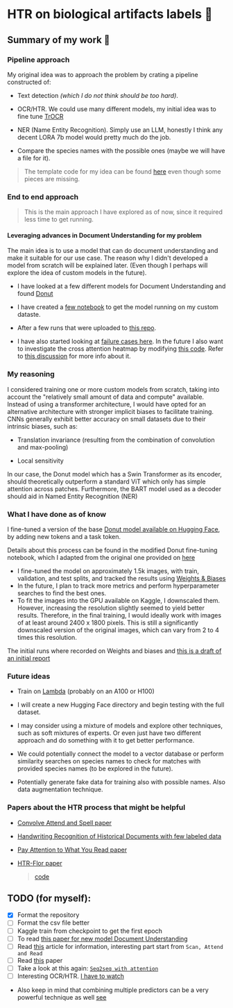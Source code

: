 # HTR on biological artifacts labels 🌱

## Summary of my work 📝

### Pipeline approach

My original idea was to approach the problem by crating a pipeline constructed of:

- Text detection _(which I do not think should be too hard)_.

- OCR/HTR. We could use many different models, my initial idea was to fine tune [TrOCR](https://arxiv.org/pdf/2109.10282.pdf)

- NER (Name Entity Recognition). Simply use an LLM, honestly I think any decent LORA 7b model would pretty much do the job.

- Compare the species names with the possible ones (maybe we will have a file for it).

> The template code for my idea can be found [here](https://github.com/Jac-Zac/Thesis/blob/master/pipline_example/herbarium_app.py) even though some pieces are missing.

### End to end approach
> This is the main approach I have explored as of now, since it required less time to get running.

#### Leveraging advances in Document Understanding for my problem

The main idea is to use a model that can do document understanding and make it suitable for our use case. The reason why I didn't developed a model from scratch will be explained later. (Even though I perhaps will explore the idea of custom models in the future).

- I have looked at a few different models for Document Understanding and found [Donut](https://arxiv.org/pdf/2111.15664.pdf)

- I have created a [few notebook](https://github.com/Jac-Zac/Thesis/tree/master/Donut_notebooks) to get the model running on my custom dataste.

- After a few runs that were uploaded to [this repo](https://huggingface.co/Jac-Zac/thesis_test_donut).

- I have also started looking at [failure cases here](https://github.com/Jac-Zac/Thesis/blob/5bd9f8c58216e776efb6cc57b0b09665bd20a99d/inference/model_evaluation.ipynb). In the future I also want to investigate the cross attention heatmap by modifying [this code](https://github.com/Jac-Zac/Thesis/blob/master/inference/template_for_cross_attention_heatmap_and_bounding_box.ipynb). Refer to [this discussion](https://github.com/clovaai/donut/issues/45) for more info about it.

### My reasoning

I considered training one or more custom models from scratch, taking into account the "relatively small amount of data and compute" available. Instead of using a transformer architecture, I would have opted for an alternative architecture with stronger implicit biases to facilitate training. CNNs generally exhibit better accuracy on small datasets due to their intrinsic biases, such as:

- Translation invariance (resulting from the combination of convolution and max-pooling)

- Local sensitivity

In our case, the Donut model which has a Swin Transformer as its encoder, should theoretically outperform a standard ViT which only has simple attention across patches. Furthermore, the BART model used as a decoder should aid in Named Entity Recognition (NER)

### What I have done as of know

I fine-tuned a version of the base [Donut model available on Hugging Face](https://huggingface.co/docs/transformers/model_doc/donut), by adding new tokens and a task token.

Details about this process can be found in the modified Donut fine-tuning notebook, which I adapted from the original one provided on [here](https://github.com/NielsRogge/Transformers-Tutorials/blob/master/Donut/CORD/Fine_tune_Donut_on_a_custom_dataset_(CORD)_with_PyTorch_Lightning.ipynb)

- I fine-tuned the model on approximately 1.5k images, with train, validation, and test splits, and tracked the results using [Weights & Biases](https://wandb.ai)
- In the future, I plan to track more metrics and perform hyperparameter searches to find the best ones.
- To fit the images into the GPU available on Kaggle, I downscaled them. However, increasing the resolution slightly seemed to yield better results. Therefore, in the final training, I would ideally work with images of at least around 2400 x 1800 pixels. This is still a significantly downscaled version of the original images, which can vary from 2 to 4 times this resolution.

The initial runs where recorded on Weights and biases and [this is a draft of an initial report](https://api.wandb.ai/links/jac-zac/3uf34i1s)

### Future ideas

- Train on [Lambda](https://lambdalabs.com/) (probably on an A100 or H100)

- I will create a new Hugging Face directory and begin testing with the full dataset.

- I may consider using a mixture of models and explore other techniques, such as soft mixtures of experts. Or even just have two different approach and do something with it to get better performance.

- We could potentially connect the model to a vector database or perform similarity searches on species names to check for matches with provided species names (to be explored in the future).

- Potentially generate fake data for training also with possible names. Also data augmentation technique.

### Papers about the HTR process that might be helpful

- [Convolve Attend and Spell paper](https://priba.github.io/assets/publi/conf/2018_GCPR_LKang.pdf)

- [Handwriting Recognition of Historical Documents with few labeled data](https://arxiv.org/pdf/1811.07768v1.pdf)

- [Pay Attention to What You Read paper](https://arxiv.org/abs/2005.13044)

- [HTR-Flor paper](https://ieeexplore.ieee.org/document/9266005)

    > [code](https://github.com/0x454447415244/HandwritingRecognitionSystem)

## TODO (for myself):

- [X] Format the repository
- [ ] Format the csv file better
- [ ] Kaggle train from checkpoint to get the first epoch
- [ ] To read [this paper for new model Document Understanding](https://arxiv.org/pdf/2307.02499.pdf)
- [ ] Read [this](https://nanonets.com/blog/handwritten-character-recognition/) article for information, interesting part start from `Scan, Attend and Read`
- [ ] Read [this](https://paperswithcode.com/task/handwriting-recognition) paper
- [ ] Take a look at this again: [`Seq2seq with attention`](https://jalammar.github.io/visualizing-neural-machine-translation-mechanics-of-seq2seq-models-with-attention/)
- [ ] Interesting OCR/HTR. [I have to watch](https://www.youtube.com/watch?v=8VLkaf_hGdQ)

- Also keep in mind that combining multiple predictors can be a very powerful technique as well [see](https://dl.gi.de/handle/20.500.12116/16993)
